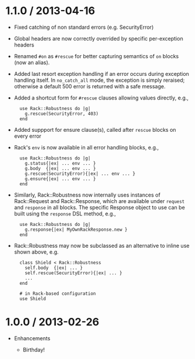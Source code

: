 # 1.1.0 / 2013-04-16

* Fixed catching of non standard errors (e.g. SecurityError)

* Global headers are now correctly overrided by specific per-exception headers

* Renamed `#on` as `#rescue` for better capturing semantics of `on` blocks (now an alias).

* Added last resort exception handling if an error occurs during exception handling itself.
  In `no_catch_all` mode, the exception is simply reraised; otherwise a default 500 error
  is returned with a safe message.

* Added a shortcut form for `#rescue` clauses allowing values directly, e.g.,

        use Rack::Robustness do |g|
          g.rescue(SecurityError, 403)
        end

* Added suppport for ensure clause(s), called after `rescue` blocks on every error

* Rack's `env` is now available in all error handling blocks, e.g.,

        use Rack::Robustness do |g|
          g.status{|ex| ... env ... }
          g.body  {|ex| ... env ... }
          g.rescue(SecurityError){|ex| ... env ... }
          g.ensure{|ex| ... env ... }
        end

* Similarly, Rack::Robustness now internally uses instances of Rack::Request and Rack::Response,
  which are available under `request` and `response` in all blocks. The specific Response
  object to use can be built using the `response` DSL method, e.g.,

        use Rack::Robustness do |g|
          g.response{|ex| MyOwnRackResponse.new }
        end

* Rack::Robustness may now be subclassed as an alternative to inline use shown above, e.g.

        class Shield < Rack::Robustness
          self.body  {|ex| ... }
          self.rescue(SecurityError){|ex| ... }
          ...
        end

        # in Rack-based configuration
        use Shield

# 1.0.0 / 2013-02-26

* Enhancements

  * Birthday!

